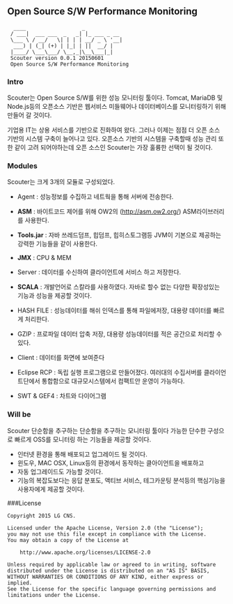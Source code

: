 ## Open Source S/W Performance Monitoring
```
  ____                  _            
 / ___|  ___ ___  _   _| |_ ___ _ __ 
 \___ \ / __/   \| | | | __/ _ \ '__|
  ___) | (_| (+) | |_| | ||  __/ |   
 |____/ \___\___/ \__,_|\__\___|_|                                      
 Scouter version 0.0.1 20150601
 Open Source S/W Performance Monitoring 
```
### Intro
Scouter는 Open Source S/W를 위한 성능 모니터링 툴이다.
Tomcat, MariaDB 및 Node.js등의 오픈소스 기반은 웹서비스 미들웨어나 데이터베이스를 모니터링하기 위해 만들어 갈 것이다.

기업용 IT는 상용 서비스를 기반으로 진화하여 왔다. 그러나 이제는 점점 더 오픈 소스 기반의 시스템 구축이 늘어나고 있다. 
오픈소스 기반의 시스템을 구축할때 성능 관리 또한 같이 고려 되어야하는데 
오픈 소스인 Scouter는 가장 훌륭한 선택이 될 것이다.

### Modules
Scouter는 크게 3개의 모듈로 구성되었다.

- Agent : 성능정보를 수집하고 네트웍을 통해 서버에 전송한다.   
 - **ASM** : 바이트코드 제어를 위해 OW2의 (http://asm.ow2.org/) ASM라이브러리를 사용한다.
 - **Tools.jar** : 자바 쓰레드덤프, 힙덤프, 힙히스토그램등  JVM이 기본으로 제공하는 강력한 기능들을 같이 사용한다. 
 - **JMX** :  CPU & MEM 

- Server :  데이터를 수신하여 클라이언트에 서비스 하고 저장한다.
 - **SCALA** : 개발언어로 스칼라를 사용하였다. 자바로 할수 없는 다양한 확장성있는 기능과 성능을 제공할 것이다.
 - HASH FILE : 성능데이터를 해쉬 인덱스를 통해 파일에저장, 대용량 데이터를 빠르게 처리한다. 
 - GZIP : 프로파일 데이터 압축 저장, 대용량 성능데이터를 적은 공간으로 처리할 수 있다.

- Client : 데이터를 화면에 보여준다
 - Eclipse RCP : 독립 실행 프로그램으로 만들어졌다. 여러대의 수집서버를 클라이언트단에서 통합함으로 대규모시스템에서 컴팩트안 운영이 가능하다.
 - SWT & GEF4 : 차트와 다이어그램

### Will be
Scouter 단순함을 추구하는 단순함을 추구하는 모니터링 툴이다 가능한 단수한 구성으로 빠르게 OSS를 모니터링 하는 기능들을 제공할 것이다.
- 인터넷 환경을 통해 배포되고 업그레이드 될 것이다.
- 윈도우, MAC OSX, Linux등의 환경에서 동작하는 클아이언트을 배포하고 
- 자동 업그레이드도 가능할 것이다.
- 기능의 복잡도보다는 응답 분포도, 액티브 서비스, 테그카운팅 분석등의 핵심기능을  사용자에게 제공할 것이다.

###License
```
Copyright 2015 LG CNS.

Licensed under the Apache License, Version 2.0 (the "License");
you may not use this file except in compliance with the License.
You may obtain a copy of the License at

    http://www.apache.org/licenses/LICENSE-2.0

Unless required by applicable law or agreed to in writing, software
distributed under the License is distributed on an "AS IS" BASIS,
WITHOUT WARRANTIES OR CONDITIONS OF ANY KIND, either express or implied.
See the License for the specific language governing permissions and
limitations under the License.
```

